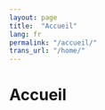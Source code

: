 ```yaml
---
layout: page
title:  "Accueil"
lang: fr
permalink: "/accueil/"
trans_url: "/home/"
---
```


# Accueil
